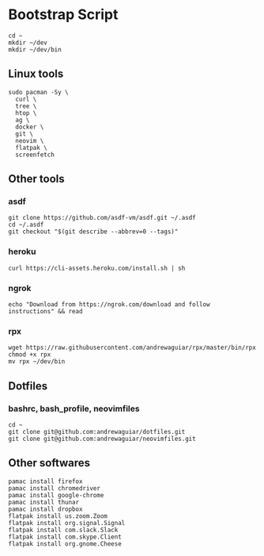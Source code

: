 # Bootstrap Script

```
cd ~
mkdir ~/dev
mkdir ~/dev/bin
```

## Linux tools

```
sudo pacman -Sy \
  curl \
  tree \
  htop \
  ag \
  docker \
  git \
  neovim \
  flatpak \
  screenfetch
```

## Other tools

### asdf

```
git clone https://github.com/asdf-vm/asdf.git ~/.asdf
cd ~/.asdf
git checkout "$(git describe --abbrev=0 --tags)"
```

### heroku

```
curl https://cli-assets.heroku.com/install.sh | sh
```

### ngrok

```
echo "Download from https://ngrok.com/download and follow instructions" && read
```

### rpx

```
wget https://raw.githubusercontent.com/andrewaguiar/rpx/master/bin/rpx
chmod +x rpx
mv rpx ~/dev/bin
```

## Dotfiles

### bashrc, bash_profile, neovimfiles

```
cd ~
git clone git@github.com:andrewaguiar/dotfiles.git
git clone git@github.com:andrewaguiar/neovimfiles.git
```

## Other softwares

```
pamac install firefox
pamac install chromedriver
pamac install google-chrome
pamac install thunar
pamac install dropbox
flatpak install us.zoom.Zoom
flatpak install org.signal.Signal
flatpak install com.slack.Slack
flatpak install com.skype.Client
flatpak install org.gnome.Cheese
```
